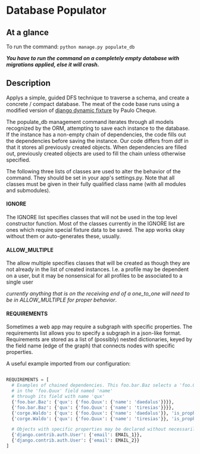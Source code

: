 Database Populator
==================

At a glance
-----------

To run the command: `python manage.py populate_db`

___You have to run the command on a completely empty database with migrations applied, else it will crash.___

Description
-----------

Applys a simple, guided DFS technique to traverse a schema, and create a concrete / compact database.
The meat of the code base runs using a modified version of [django dynamic fixture](https://github.com/paulocheque/django-dynamic-fixture) by Paulo Cheque.

The populate\_db management command iterates through all models recognized by the ORM,
attempting to save each instance to the database. If the instance has a non-empty
chain of dependencies, the code fills out the dependencies before
saving the instance. Our code differs from ddf in that it stores
all previously created objects. When dependencies are filled out,
previously created objects are used to fill the chain unless otherwise specified.

The following three lists of classes are used to alter the behavior of the command. They should be set in your app's settings.py.
Note that all classes must be given in their fully qualified class name (with all modules and submodules).

#### IGNORE

The IGNORE list specifies
classes that will not be used in the top level constructor function. Most of the classes
currently in the IGNORE list are ones which require special fixture data to be saved.
The app works okay without them or auto-generates these, usually.

#### ALLOW\_MULTIPLE

The allow multiple specifies classes that will be created as though
they are not already in the list of created instances.
I.e. a profile may be dependent on a user, but it may
be nonsensical for all profiles to be associated to
a single user

_currently anything that is on the receiving end of a one\_to\_one will need to be in ALLOW\_MULTIPLE for proper behavior_.

#### REQUIREMENTS

Sometimes a web app may require a subgraph with specific properties. The requirements
list allows you to specify a subgraph in a json-like format. Requirements
are stored as a list of (possibly) nested dictionaries, keyed by the
field name (edge of the graph) that connects nodes with specific properties.

A useful example imported from our configuration:

```python

REQUIREMENTS = [
  # Examples of chained dependencies. This foo.bar.Baz selects a 'foo.Quux' with 'daedalus'
  # in the 'foo.Quux' field named 'name'
  # through its field with name 'qux'
  {'foo.bar.Baz': {'qux': {'foo.Quux': {'name': 'daedalus'}}}},
  {'foo.bar.Baz': {'qux': {'foo.Quux': {'name': 'tiresias'}}}},
  {'corge.Waldo': {'qux': {'foo.Quux': {'name': 'daedalus'}}, 'is_prophet': False}},
  {'corge.Waldo': {'qux': {'foo.Quux': {'name': 'tiresias'}}, 'is_prophet': True}},

  # Objects with specific properties may be declared without necessarily chaining
  {'django.contrib.auth.User': {'email': EMAIL_1}},
  {'django.contrib.auth.User': {'email': EMAIL_2}}
]

```
